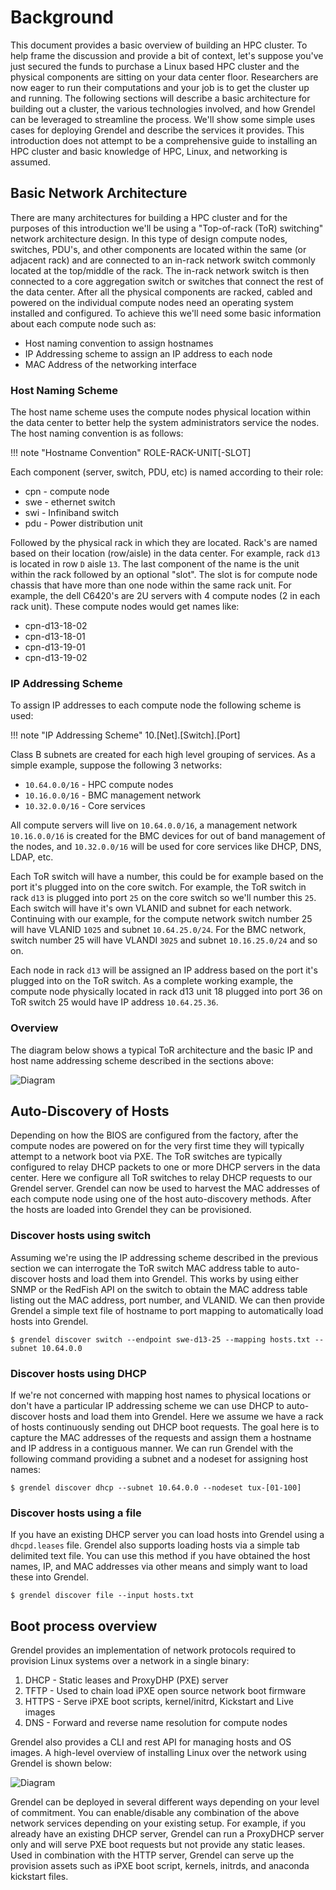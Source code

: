 # Background

This document provides a basic overview of building an HPC cluster. To help
frame the discussion and provide a bit of context, let's suppose you've just
secured the funds to purchase a Linux based HPC cluster and the physical
components are sitting on your data center floor. Researchers are now eager to
run their computations and your job is to get the cluster up and running. The
following sections will describe a basic architecture for building out a
cluster, the various technologies involved, and how Grendel can be leveraged to
streamline the process. We'll show some simple uses cases for deploying Grendel
and describe the services it provides. This introduction does not attempt to be
a comprehensive guide to installing an HPC cluster and basic knowledge of HPC,
Linux, and networking is assumed. 

## Basic Network Architecture

There are many architectures for building a HPC cluster and for the purposes of
this introduction we'll be using a "Top-of-rack (ToR) switching" network
architecture design. In this type of design compute nodes, switches, PDU's, and
other components are located within the same (or adjacent rack) and are
connected to an in-rack network switch commonly located at the top/middle of
the rack. The in-rack network switch is then connected to a core aggregation
switch or switches that connect the rest of the data center. After all the
physical components are racked, cabled and powered on the individual compute
nodes need an operating system installed and configured. To achieve this
we'll need some basic information about each compute node such as:

- Host naming convention to assign hostnames
- IP Addressing scheme to assign an IP address to each node
- MAC Address of the networking interface

### Host Naming Scheme 

The host name scheme uses the compute nodes physical location within the data
center to better help the system administrators service the nodes. The host
naming convention is as follows:

!!! note "Hostname Convention"
    ROLE-RACK-UNIT[-SLOT]

Each component (server, switch, PDU, etc) is named according to their role:

- cpn - compute node
- swe - ethernet switch
- swi - Infiniband switch
- pdu - Power distribution unit

Followed by the physical rack in which they are located. Rack's are named based
on their location (row/aisle) in the data center. For example, rack `d13` is
located in row `D` aisle `13`. The last component of the name is the unit
within the rack followed by an optional "slot". The slot is for compute node
chassis that have more than one node within the same rack unit. For example,
the dell C6420's are 2U servers with 4 compute nodes (2 in each rack unit).
These compute nodes would get names like:

- cpn-d13-18-02
- cpn-d13-18-01
- cpn-d13-19-01
- cpn-d13-19-02

### IP Addressing Scheme

To assign IP addresses to each compute node the following scheme is used:

!!! note "IP Addressing Scheme"
    10.[Net].[Switch].[Port]

Class B subnets are created for each high level grouping of services. As a
simple example, suppose the following 3 networks:

- `10.64.0.0/16`  - HPC compute nodes
- `10.16.0.0/16`  - BMC management network
- `10.32.0.0/16`  - Core services

All compute servers will live on `10.64.0.0/16`, a management network
`10.16.0.0/16` is created for the BMC devices for out of band management of the
nodes, and `10.32.0.0/16` will be used for core services like DHCP, DNS, LDAP,
etc.

Each ToR switch will have a number, this could be for example based on the port
it's plugged into on the core switch. For example, the ToR switch in rack `d13`
is plugged into port `25` on the core switch so we'll number this `25`. Each
switch will have it's own VLANID and subnet for each network. Continuing with
our example, for the compute network switch number 25 will have VLANID `1025`
and subnet `10.64.25.0/24`. For the BMC network, switch number 25 will have
VLANDI `3025` and subnet `10.16.25.0/24` and so on. 

Each node in rack `d13` will be assigned an IP address based on the port it's
plugged into on the ToR switch. As a complete working example, the compute node
physically located in rack d13 unit 18 plugged into port 36 on ToR switch 25
would have IP address `10.64.25.36`.

### Overview

The diagram below shows a typical ToR architecture and the basic IP and host name
addressing scheme described in the sections above:

![Diagram](images/tor.png)

## Auto-Discovery of Hosts

Depending on how the BIOS are configured from the factory, after the compute
nodes are powered on for the very first time they will typically attempt to a
network boot via PXE. The ToR switches are typically configured to relay DHCP
packets to one or more DHCP servers in the data center. Here we configure all
ToR switches to relay DHCP requests to our Grendel server. Grendel can now be
used to harvest the MAC addresses of each compute node using one of the host
auto-discovery methods. After the hosts are loaded into Grendel they can be
provisioned.

### Discover hosts using switch

Assuming we're using the IP addressing scheme described in the previous section
we can interrogate the ToR switch MAC address table to auto-discover hosts and
load them into Grendel. This works by using either SNMP or the RedFish API on
the switch to obtain the MAC address table listing out the MAC address, port
number, and VLANID. We can then provide Grendel a simple text file of hostname
to port mapping to automatically load hosts into Grendel.

```
$ grendel discover switch --endpoint swe-d13-25 --mapping hosts.txt --subnet 10.64.0.0
```

### Discover hosts using DHCP

If we're not concerned with mapping host names to physical locations or don't
have a particular IP addressing scheme we can use DHCP to auto-discover hosts
and load them into Grendel. Here we assume we have a rack of hosts continuously
sending out DHCP boot requests. The goal here is to capture the MAC addresses
of the requests and assign them a hostname and IP address in a contiguous
manner. We can run Grendel with the following command providing a subnet and a
nodeset for assigning host names:

```
$ grendel discover dhcp --subnet 10.64.0.0 --nodeset tux-[01-100]
```

### Discover hosts using a file

If you have an existing DHCP server you can load hosts into Grendel using a
`dhcpd.leases` file. Grendel also supports loading hosts via a simple tab
delimited text file. You can use this method if you have obtained the host
names, IP, and MAC addresses via other means and simply want to load these into
Grendel.

```
$ grendel discover file --input hosts.txt
```

## Boot process overview

Grendel provides an implementation of network protocols required to provision
Linux systems over a network in a single binary:

1. DHCP - Static leases and ProxyDHP (PXE) server
2. TFTP - Used to chain load iPXE open source network boot firmware
3. HTTPS - Serve iPXE boot scripts, kernel/initrd, Kickstart and Live images
4. DNS - Forward and reverse name resolution for compute nodes

Grendel also provides a CLI and rest API for managing hosts and OS images. A
high-level overview of installing Linux over the network using Grendel is shown
below:

![Diagram](images/pxe.png)

Grendel can be deployed in several different ways depending on your level of
commitment. You can enable/disable any combination of the above network
services depending on your existing setup. For example, if you already have an
existing DHCP server, Grendel can run a ProxyDHCP server only and will serve
PXE boot requests but not provide any static leases. Used in combination with
the HTTP server, Grendel can serve up the provision assets such as iPXE boot
script, kernels, initrds, and anaconda kickstart files.
